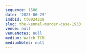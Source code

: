 ```yaml
---
sequence: 1506
date: '2023-06-29'
imdbId: tt0024210
slug: the-kennel-murder-case-1933
venue: null
venueNotes: null
medium: Watch TCM
mediumNotes: null
---
```


